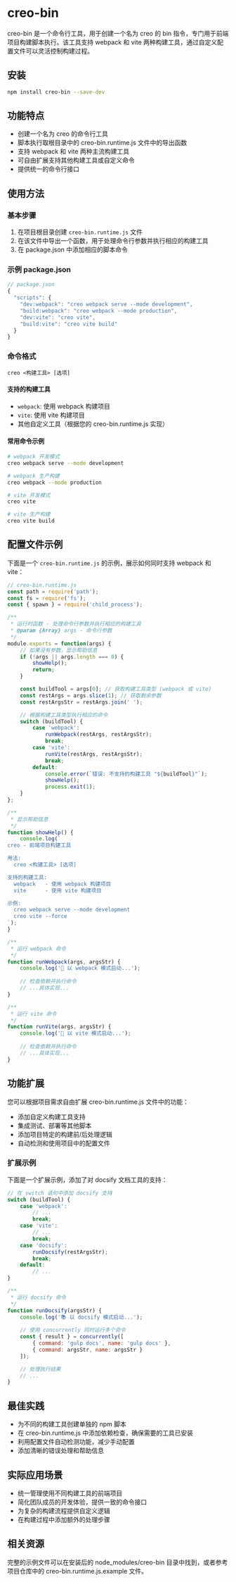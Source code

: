 # creo-bin

creo-bin 是一个命令行工具，用于创建一个名为 creo 的 bin 指令，专门用于前端项目构建脚本执行。该工具支持 webpack 和 vite 两种构建工具，通过自定义配置文件可以灵活控制构建过程。

## 安装

```bash
npm install creo-bin --save-dev
```

## 功能特点

- 创建一个名为 creo 的命令行工具
- 脚本执行取根目录中的 creo-bin.runtime.js 文件中的导出函数
- 支持 webpack 和 vite 两种主流构建工具
- 可自由扩展支持其他构建工具或自定义命令
- 提供统一的命令行接口

## 使用方法

### 基本步骤

1. 在项目根目录创建 `creo-bin.runtime.js` 文件
2. 在该文件中导出一个函数，用于处理命令行参数并执行相应的构建工具
3. 在 package.json 中添加相应的脚本命令

### 示例 package.json

```javascript
// package.json
{
  "scripts": {
    "dev:webpack": "creo webpack serve --mode development",
    "build:webpack": "creo webpack --mode production",
    "dev:vite": "creo vite",
    "build:vite": "creo vite build"
  }
}
```

### 命令格式

```
creo <构建工具> [选项]
```

#### 支持的构建工具

- `webpack`: 使用 webpack 构建项目
- `vite`: 使用 vite 构建项目
- 其他自定义工具（根据您的 creo-bin.runtime.js 实现）

#### 常用命令示例

```bash
# webpack 开发模式
creo webpack serve --mode development

# webpack 生产构建
creo webpack --mode production

# vite 开发模式
creo vite

# vite 生产构建
creo vite build
```

## 配置文件示例

下面是一个 `creo-bin.runtime.js` 的示例，展示如何同时支持 webpack 和 vite：

```javascript
// creo-bin.runtime.js
const path = require('path');
const fs = require('fs');
const { spawn } = require('child_process');

/**
 * 运行时函数 - 处理命令行参数并执行相应的构建工具
 * @param {Array} args - 命令行参数
 */
module.exports = function(args) {
    // 如果没有参数，显示帮助信息
    if (!args || args.length === 0) {
        showHelp();
        return;
    }

    const buildTool = args[0]; // 获取构建工具类型 (webpack 或 vite)
    const restArgs = args.slice(1); // 获取剩余参数
    const restArgsStr = restArgs.join(' ');

    // 根据构建工具类型执行相应的命令
    switch (buildTool) {
        case 'webpack':
            runWebpack(restArgs, restArgsStr);
            break;
        case 'vite':
            runVite(restArgs, restArgsStr);
            break;
        default:
            console.error(`错误: 不支持的构建工具 "${buildTool}"`);
            showHelp();
            process.exit(1);
    }
};

/**
 * 显示帮助信息
 */
function showHelp() {
    console.log(`
creo - 前端项目构建工具

用法:
  creo <构建工具> [选项]

支持的构建工具:
  webpack   - 使用 webpack 构建项目
  vite      - 使用 vite 构建项目

示例:
  creo webpack serve --mode development
  creo vite --force
`);
}

/**
 * 运行 webpack 命令
 */
function runWebpack(args, argsStr) {
    console.log('🚀 以 webpack 模式启动...');
    
    // 检查依赖并执行命令
    // ...具体实现...
}

/**
 * 运行 vite 命令
 */
function runVite(args, argsStr) {
    console.log('🚀 以 vite 模式启动...');
    
    // 检查依赖并执行命令
    // ...具体实现...
}
```

## 功能扩展

您可以根据项目需求自由扩展 creo-bin.runtime.js 文件中的功能：

- 添加自定义构建工具支持
- 集成测试、部署等其他脚本
- 添加项目特定的构建前/后处理逻辑
- 自动检测和使用项目中的配置文件

### 扩展示例

下面是一个扩展示例，添加了对 docsify 文档工具的支持：

```javascript
// 在 switch 语句中添加 docsify 支持
switch (buildTool) {
    case 'webpack':
        // ...
        break;
    case 'vite':
        // ...
        break;
    case 'docsify':
        runDocsify(restArgsStr);
        break;
    default:
        // ...
}

/**
 * 运行 docsify 命令
 */
function runDocsify(argsStr) {
    console.log('📚 以 docsify 模式启动...');
    
    // 使用 concurrently 同时运行多个命令
    const { result } = concurrently([
        { command: 'gulp docs', name: 'gulp docs' },
        { command: argsStr, name: argsStr }
    ]);

    // 处理执行结果
    // ...
}
```

## 最佳实践

- 为不同的构建工具创建单独的 npm 脚本
- 在 creo-bin.runtime.js 中添加依赖检查，确保需要的工具已安装
- 利用配置文件自动检测功能，减少手动配置
- 添加清晰的错误处理和帮助信息

## 实际应用场景

- 统一管理使用不同构建工具的前端项目
- 简化团队成员的开发体验，提供一致的命令接口
- 为复杂的构建流程提供自定义逻辑
- 在构建过程中添加额外的处理步骤

## 相关资源

完整的示例文件可以在安装后的 node_modules/creo-bin 目录中找到，或者参考项目仓库中的 creo-bin.runtime.js.example 文件。 